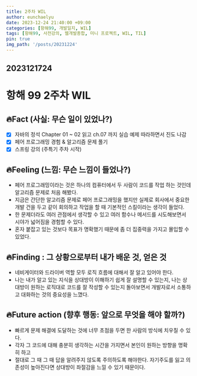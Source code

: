 ```yaml
---
title: 2주차 WIL
author: eunchaelyu
date: 2023-12-24 21:40:00 +09:00
categories: [항해99, 개발일지, WIL]
tags: [항해99, 사전강의, 웹개발종합, 미니 프로젝트, WIL, TIL]
pin: true
img_path: '/posts/20231224'
---
```


## 2023121724
# 항해 99 2주차 WIL            
## 🔥Fact (사실: 무슨 일이 있었나?)        
- [x]   자바의 정석 Chapter 01 ~ 02 읽고 ch.07 까지 실습 예제 따라하면서 진도 나감     
- [x]   페어 프로그래밍 경험 & 알고리즘 문제 풀기      
- [x]   스프링 강의 (주특기 주차 시작)    
    
## 🔥Feeling (느낌: 무슨 느낌이 들었나?)          
  -   페어 프로그래밍이라는 것은 하나의 컴퓨터에서 두 사람이 코드를 작업 하는 것인데 알고리즘 문제로 처음 해봤다.
  -   지금은 간단한 알고리즘 문제로 페어 프로그래밍을 했지만 실제로 회사에서 중요한 개발 건을 두고 같이 회의하고 작업을 할 때 기본적인 스킬이라는 생각이 들었다. 
  -   한 문제더라도 여러 관점에서 생각할 수 있고 여러 함수나 메서드를 시도해보면서 시야가 넓어짐을 경험할 수 있다.    
  -   혼자 붙잡고 있는 것보다 목표가 명확했기 때문에 좀 더 집중력을 가지고 몰입할 수 있었다.

    
## 🔥Finding : 그 상황으로부터 내가 배운 것, 얻은 것         
  - 네비게이터와 드라이버 역할 모두 로직 흐름에 대해서 잘 알고 있어야 한다.        
  - 나는 내가 알고 있는 지식을 상대방이 이해하기 쉽게 잘 설명할 수 있는지, 나는 상대방이 원하는 로직대로 코드를 잘 작성할 수 있는지 돌아보면서 개발자로서 소통하고 대화하는 것의 중요성을 느꼈다.     

    
## 🔥Future action (향후 행동: 앞으로 무엇을 해야 할까?)             
  - 빠르게 문제 해결에 도달하는 것에 너무 초점을 두면 한 사람의 방식에 치우칠 수 있다.
  - 각자 그 코드에 대해 충분히 생각하는 시간을 가지면서 본인이 원하는 방향을 명확히 하고         
  - 절대로 그 때 그 때 답을 알려주지 않도록 주의하도록 해야한다. 자기주도를 잃고 의존성이 높아진다면 상대방이 좌절감을 느낄 수 있기 때문이다.        

  



